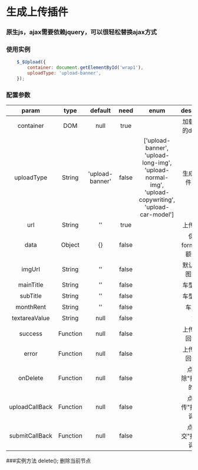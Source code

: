 # 生成上传插件 
### 原生js，ajax需要依赖jquery，可以很轻松替换ajax方式

### 使用实例
```javascript
    $_$Upload({
        container: document.getElementById('wrap1'),
        uploadType: 'upload-banner',
    });

``` 
### 配置参数
|param|type|default|need|enum|description|
|:----:|:----:|:----:|:----:|:----:|:----:|
|container|DOM|null|true||加载树结构的dom节点|
|uploadType|String|'upload-banner'|false|['upload-banner',  'upload-long-img',  'upload-normal-img',  'upload-copywriting',   'upload-car-model']|生成上传插件的类型|
|url|String|''|true||上传的地址|
|data|Object|{}|false||保存在formData的额外参数|
|imgUrl|String|''|false||默认显示的图片地址|
|mainTitle|String|''|false||车型主标题|
|subTitle|String|''|false||车型副标题|
|monthRent|String|''|false||车型月供|
|textareaValue|String|null|false||文案|
|success|Function|null|false||上传成功的回调函数|
|error|Function|null|false||上传失败的回调函数|
|onDelete|Function|null|false||点击"删除"按钮执行的函数|
|uploadCallBack|Function|null|false||点击"上传"按钮的回调函数|
|submitCallBack|Function|null|false||点击"提交"按钮的回调函数|

###实例方法
delete(); 删除当前节点


